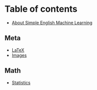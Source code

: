 # Table of contents

* [About Simple English Machine Learning](README.md)

## Meta

* [LaTeX](meta/latex.md)
* [Images](meta/images.md)

## Math

* [Statistics](math/statistics.md)


